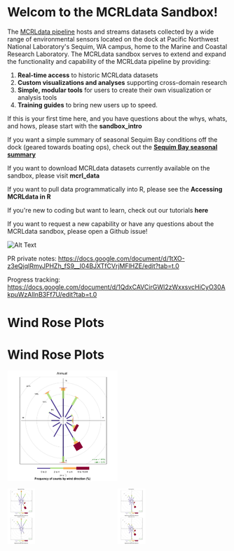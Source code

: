 # Welcom to the MCRLdata Sandbox!

The [MCRLdata pipeline](https://mcrldata.pnnl.gov/) hosts and streams datasets collected by a wide range of environmental sensors located on the dock at Pacific Northwest National Laboratory's Sequim, WA campus, home to the Marine and Coastal Research Laboratory. The MCRLdata sandbox serves to extend and expand the functionality and capability of the MCRLdata pipeline by providing:

  1) **Real-time access** to historic MCRLdata datasets
  2) **Custom visualizations and analyses** supporting cross-domain research
  3) **Simple, modular tools** for users to create their own visualization or analysis tools
  4) **Training guides** to bring new users up to speed. 

If this is your first time here, and you have questions about the whys, whats, and hows, please start with the **sandbox_intro**

If you want a simple summary of seasonal Sequim Bay conditions off the dock (geared towards boating ops), check out the **[Sequim Bay seasonal summary](https://github.com/peterregier/mcrl_data_sandbox/blob/main/scripts/3_sequim_bay_seasonality.md)**

If you want to download MCRLdata datasets currently available on the sandbox, please visit **mcrl_data**

If you want to pull data programmatically into R, please see the **Accessing MCRLdata in R**

If you're new to coding but want to learn, check out our tutorials **here**

If you want to request a new capability or have any questions about the MCRLdata sandbox, please open a Github issue!

<img src="https://github.com/peterregier/mcrl_data_sandbox/blob/main/figures/logos/sandbox_logo_1.png" alt="Alt Text" width="300" height="300">






PR private notes: https://docs.google.com/document/d/1tXO-z3eQjqIRmyJPHZh_fS9__I04BJXTfCVrjMFlHZE/edit?tab=t.0

Progress tracking: https://docs.google.com/document/d/1QdxCAVCirGWI2zWxxsvcHiCyO30AkpuWzAlInB3Ff7U/edit?tab=t.0



# Wind Rose Plots

# Wind Rose Plots

<p align="left">
  <img src="figures/wind_plots/annual.png" width="50%" alt="Annual Wind Rose Plot">
</p>

<div style="display: flex; justify-content: right;">
  <div style="display: flex; flex-direction: column;">
    <img src="figures/wind_plots/spring.png" width="25%" alt="Spring Wind Rose Plot">
    <img src="figures/wind_plots/summer.png" width="25%" alt="Summer Wind Rose Plot">
  </div>
  <div style="display: flex; flex-direction: column;">
    <img src="figures/wind_plots/fall.png" width="25%" alt="Fall Wind Rose Plot">
    <img src="figures/wind_plots/winter.png" width="25%" alt="Winter Wind Rose Plot">
  </div>
</div>




